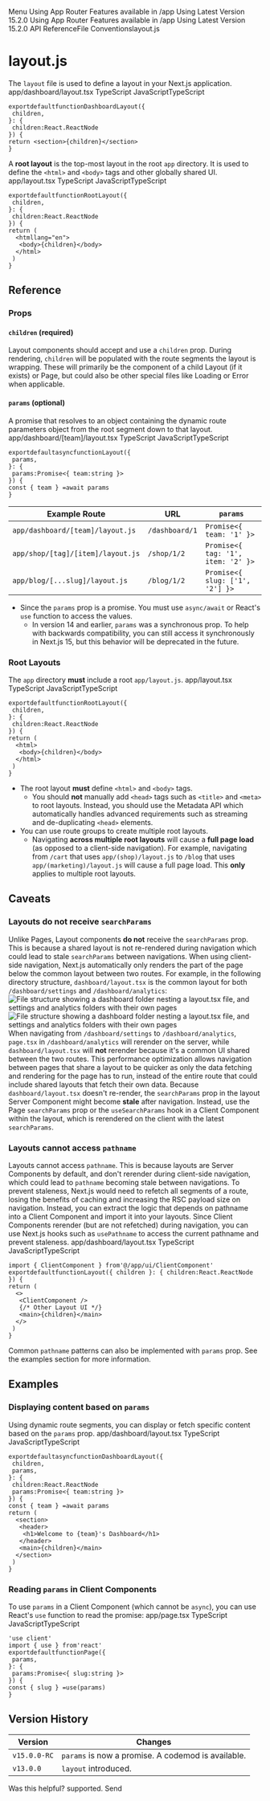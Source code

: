 Menu
Using App Router
Features available in /app
Using Latest Version
15.2.0
Using App Router
Features available in /app
Using Latest Version
15.2.0
API ReferenceFile Conventionslayout.js
# layout.js
The `layout` file is used to define a layout in your Next.js application.
app/dashboard/layout.tsx
TypeScript
JavaScriptTypeScript
```
exportdefaultfunctionDashboardLayout({
 children,
}: {
 children:React.ReactNode
}) {
return <section>{children}</section>
}
```

A **root layout** is the top-most layout in the root `app` directory. It is used to define the `<html>` and `<body>` tags and other globally shared UI.
app/layout.tsx
TypeScript
JavaScriptTypeScript
```
exportdefaultfunctionRootLayout({
 children,
}: {
 children:React.ReactNode
}) {
return (
  <htmllang="en">
   <body>{children}</body>
  </html>
 )
}
```

## Reference
### Props
#### `children` (required)
Layout components should accept and use a `children` prop. During rendering, `children` will be populated with the route segments the layout is wrapping. These will primarily be the component of a child Layout (if it exists) or Page, but could also be other special files like Loading or Error when applicable.
#### `params` (optional)
A promise that resolves to an object containing the dynamic route parameters object from the root segment down to that layout.
app/dashboard/[team]/layout.tsx
TypeScript
JavaScriptTypeScript
```
exportdefaultasyncfunctionLayout({
 params,
}: {
 params:Promise<{ team:string }>
}) {
const { team } =await params
}
```

Example Route| URL| `params`  
---|---|---  
`app/dashboard/[team]/layout.js`| `/dashboard/1`| `Promise<{ team: '1' }>`  
`app/shop/[tag]/[item]/layout.js`| `/shop/1/2`| `Promise<{ tag: '1', item: '2' }>`  
`app/blog/[...slug]/layout.js`| `/blog/1/2`| `Promise<{ slug: ['1', '2'] }>`  
  * Since the `params` prop is a promise. You must use `async/await` or React's `use` function to access the values. 
    * In version 14 and earlier, `params` was a synchronous prop. To help with backwards compatibility, you can still access it synchronously in Next.js 15, but this behavior will be deprecated in the future.


### Root Layouts
The `app` directory **must** include a root `app/layout.js`.
app/layout.tsx
TypeScript
JavaScriptTypeScript
```
exportdefaultfunctionRootLayout({
 children,
}: {
 children:React.ReactNode
}) {
return (
  <html>
   <body>{children}</body>
  </html>
 )
}
```

  * The root layout **must** define `<html>` and `<body>` tags. 
    * You should **not** manually add `<head>` tags such as `<title>` and `<meta>` to root layouts. Instead, you should use the Metadata API which automatically handles advanced requirements such as streaming and de-duplicating `<head>` elements.
  * You can use route groups to create multiple root layouts. 
    * Navigating **across multiple root layouts** will cause a **full page load** (as opposed to a client-side navigation). For example, navigating from `/cart` that uses `app/(shop)/layout.js` to `/blog` that uses `app/(marketing)/layout.js` will cause a full page load. This **only** applies to multiple root layouts.


## Caveats
### Layouts do not receive `searchParams`
Unlike Pages, Layout components **do not** receive the `searchParams` prop. This is because a shared layout is not re-rendered during navigation which could lead to stale `searchParams` between navigations.
When using client-side navigation, Next.js automatically only renders the part of the page below the common layout between two routes.
For example, in the following directory structure, `dashboard/layout.tsx` is the common layout for both `/dashboard/settings` and `/dashboard/analytics`:
![File structure showing a dashboard folder nesting a layout.tsx file, and settings and analytics folders with their own pages](https://nextjs.org/_next/image?url=https%3A%2F%2Fh8DxKfmAPhn8O0p3.public.blob.vercel-storage.com%2Fdocs%2Flight%2Fshared-dashboard-layout.png&w=3840&q=75)![File structure showing a dashboard folder nesting a layout.tsx file, and settings and analytics folders with their own pages](https://nextjs.org/_next/image?url=https%3A%2F%2Fh8DxKfmAPhn8O0p3.public.blob.vercel-storage.com%2Fdocs%2Fdark%2Fshared-dashboard-layout.png&w=3840&q=75)
When navigating from `/dashboard/settings` to `/dashboard/analytics`, `page.tsx` in `/dashboard/analytics` will rerender on the server, while `dashboard/layout.tsx` will **not** rerender because it's a common UI shared between the two routes.
This performance optimization allows navigation between pages that share a layout to be quicker as only the data fetching and rendering for the page has to run, instead of the entire route that could include shared layouts that fetch their own data.
Because `dashboard/layout.tsx` doesn't re-render, the `searchParams` prop in the layout Server Component might become **stale** after navigation.
Instead, use the Page `searchParams` prop or the `useSearchParams` hook in a Client Component within the layout, which is rerendered on the client with the latest `searchParams`.
### Layouts cannot access `pathname`
Layouts cannot access `pathname`. This is because layouts are Server Components by default, and don't rerender during client-side navigation, which could lead to `pathname` becoming stale between navigations. To prevent staleness, Next.js would need to refetch all segments of a route, losing the benefits of caching and increasing the RSC payload size on navigation.
Instead, you can extract the logic that depends on pathname into a Client Component and import it into your layouts. Since Client Components rerender (but are not refetched) during navigation, you can use Next.js hooks such as `usePathname` to access the current pathname and prevent staleness.
app/dashboard/layout.tsx
TypeScript
JavaScriptTypeScript
```
import { ClientComponent } from'@/app/ui/ClientComponent'
exportdefaultfunctionLayout({ children }: { children:React.ReactNode }) {
return (
  <>
   <ClientComponent />
   {/* Other Layout UI */}
   <main>{children}</main>
  </>
 )
}
```

Common `pathname` patterns can also be implemented with `params` prop.
See the examples section for more information.
## Examples
### Displaying content based on `params`
Using dynamic route segments, you can display or fetch specific content based on the `params` prop.
app/dashboard/layout.tsx
TypeScript
JavaScriptTypeScript
```
exportdefaultasyncfunctionDashboardLayout({
 children,
 params,
}: {
 children:React.ReactNode
 params:Promise<{ team:string }>
}) {
const { team } =await params
return (
  <section>
   <header>
    <h1>Welcome to {team}'s Dashboard</h1>
   </header>
   <main>{children}</main>
  </section>
 )
}
```

### Reading `params` in Client Components
To use `params` in a Client Component (which cannot be `async`), you can use React's `use` function to read the promise:
app/page.tsx
TypeScript
JavaScriptTypeScript
```
'use client'
import { use } from'react'
exportdefaultfunctionPage({
 params,
}: {
 params:Promise<{ slug:string }>
}) {
const { slug } =use(params)
}
```

## Version History
Version| Changes  
---|---  
`v15.0.0-RC`| `params` is now a promise. A codemod is available.  
`v13.0.0`| `layout` introduced.  
Was this helpful?
supported.
Send
